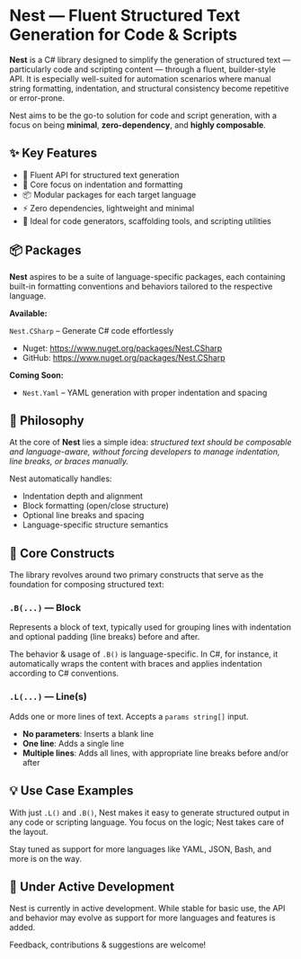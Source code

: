 # Nest — Fluent Structured Text Generation for Code & Scripts

**Nest** is a C# library designed to simplify the generation of structured text — particularly code and scripting content — through a fluent, builder-style API. It is especially well-suited for automation scenarios where manual string formatting, indentation, and structural consistency become repetitive or error-prone.

Nest aims to be the go-to solution for code and script generation, with a focus on being **minimal**, **zero-dependency**, and **highly composable**.

## ✨ Key Features

- 🔧 Fluent API for structured text generation
- 🧱 Core focus on indentation and formatting
- 📦 Modular packages for each target language
- ⚡ Zero dependencies, lightweight and minimal
- 💬 Ideal for code generators, scaffolding tools, and scripting utilities

## 📦 Packages

**Nest** aspires to be a suite of language-specific packages, each containing built-in formatting conventions and behaviors tailored to the respective language.

**Available:**

`Nest.CSharp` – Generate C# code effortlessly

- Nuget: https://www.nuget.org/packages/Nest.CSharp
- GitHub: https://www.nuget.org/packages/Nest.CSharp

**Coming Soon:**

- `Nest.Yaml` – YAML generation with proper indentation and spacing

## 🧠 Philosophy

At the core of **Nest** lies a simple idea: _structured text should be composable and language-aware, without forcing developers to manage indentation, line breaks, or braces manually._

Nest automatically handles:

- Indentation depth and alignment
- Block formatting (open/close structure)
- Optional line breaks and spacing
- Language-specific structure semantics

## 🧱 Core Constructs

The library revolves around two primary constructs that serve as the foundation for composing structured text:

### `.B(...)` — **Block**

Represents a block of text, typically used for grouping lines with indentation and optional padding (line breaks) before and after.

The behavior & usage of `.B()` is language-specific. In C#, for instance, it automatically wraps the content with braces and applies indentation according to C# conventions.

### `.L(...)` — **Line(s)**

Adds one or more lines of text. Accepts a `params string[]` input.

- **No parameters**: Inserts a blank line
- **One line**: Adds a single line
- **Multiple lines**: Adds all lines, with appropriate line breaks before and/or after

## 💡 Use Case Examples

With just `.L()` and `.B()`, Nest makes it easy to generate structured output in any code or scripting language. You focus on the logic; Nest takes care of the layout.

Stay tuned as support for more languages like YAML, JSON, Bash, and more is on the way.

## 🚧 Under Active Development

Nest is currently in active development. While stable for basic use, the API and behavior may evolve as support for more languages and features is added.

Feedback, contributions & suggestions are welcome!
